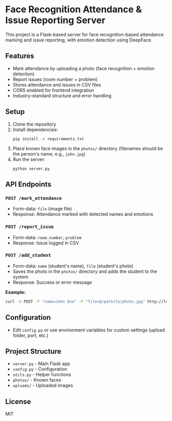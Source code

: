 # Face Recognition Attendance & Issue Reporting Server

This project is a Flask-based server for face recognition-based attendance marking and issue reporting, with emotion detection using DeepFace.

## Features
- Mark attendance by uploading a photo (face recognition + emotion detection)
- Report issues (room number + problem)
- Stores attendance and issues in CSV files
- CORS enabled for frontend integration
- Industry-standard structure and error handling

## Setup
1. Clone the repository
2. Install dependencies:
   ```
   pip install -r requirements.txt
   ```
3. Place known face images in the `photos/` directory (filenames should be the person's name, e.g., `john.jpg`)
4. Run the server:
   ```
   python server.py
   ```

## API Endpoints

### `POST /mark_attendance`
- Form-data: `file` (image file)
- Response: Attendance marked with detected names and emotions

### `POST /report_issue`
- Form-data: `room_number`, `problem`
- Response: Issue logged in CSV

### `POST /add_student`
- Form-data: `name` (student's name), `file` (student's photo)
- Saves the photo in the `photos/` directory and adds the student to the system
- Response: Success or error message

**Example:**
```sh
curl -X POST -F "name=John Doe" -F "file=@/path/to/photo.jpg" http://localhost:5000/add_student
```

## Configuration
- Edit `config.py` or use environment variables for custom settings (upload folder, port, etc.)

## Project Structure
- `server.py` - Main Flask app
- `config.py` - Configuration
- `utils.py` - Helper functions
- `photos/` - Known faces
- `uploads/` - Uploaded images

## License
MIT 